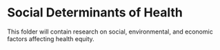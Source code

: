 # Social Determinants of Health
This folder will contain research on social, environmental, and economic factors affecting health equity.
